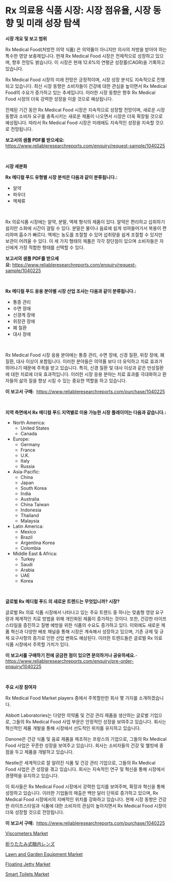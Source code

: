 <p><h1>Rx 의료용 식품 시장: 시장 점유율, 시장 동향 및 미래 성장 탐색</h1></p><p><strong>시장 개요 및 보고 범위</strong></p>
<p><p>Rx Medical Food(처방전 의약 식품) 은 의약품이 아니지만 의사의 처방을 받아야 하는 특수한 영양 보충제입니다. 현재 Rx Medical Food 시장은 전체적으로 성장하고 있으며, 향후 전망도 밝습니다. 이 시장은 현재 12.6%의 연평균 성장률(CAGR)을 기록하고 있습니다.</p><p>Rx Medical Food 시장의 미래 전망은 긍정적이며, 시장 성장 분석도 지속적으로 진행되고 있습니다. 최신 시장 동향은 소비자들이 건강에 대한 관심을 높이면서 Rx Medical Food의 수요가 증가하고 있는 추세입니다. 이러한 시장 동향은 향후 Rx Medical Food 시장의 더욱 강력한 성장을 이끌 것으로 예상됩니다.</p><p>전제된 기간 동안 Rx Medical Food 시장은 지속적으로 성장할 전망이며, 새로운 시장 동향과 소비자 요구를 충족시키는 새로운 제품이 나오면서 시장은 더욱 확장될 것으로 예상됩니다. 따라서 Rx Medical Food 시장은 미래에도 지속적인 성장을 지속할 것으로 전망됩니다.</p></p>
<p><strong>보고서의 샘플 PDF를 받으세요:</strong> <a href="https://www.reliableresearchreports.com/enquiry/request-sample/1040225">https://www.reliableresearchreports.com/enquiry/request-sample/1040225</a></p>
<p>&nbsp;</p>
<p><strong>시장 세분화</strong></p>
<p><strong>Rx 메디컬 푸드 유형별 시장 분석은 다음과 같이 분류됩니다.:</strong></p>
<p><ul><li>알약</li><li>파우더</li><li>액체류</li></ul></p>
<p>&nbsp;</p>
<p><p>Rx 의료식품 시장에는 알약, 분말, 액제 형식의 제품이 있다. 알약은 편리하고 섭취하기 쉽지만 소화에 시간이 걸릴 수 있다. 분말은 물이나 음료에 쉽게 섞여들어가서 복용이 편리하며 흡수가 빠르다. 액제는 농도를 조절할 수 있어 섭취량을 쉽게 조절할 수 있지만 보관이 어려울 수 있다. 이 세 가지 형태의 제품은 각각 장단점이 있으며 소비자들은 자신에게 가장 적합한 형태를 선택할 수 있다.</p></p>
<p><strong>보고서의 샘플 PDF를 받으세요:</strong>&nbsp;<a href="https://www.reliableresearchreports.com/enquiry/request-sample/1040225">https://www.reliableresearchreports.com/enquiry/request-sample/1040225</a></p>
<p>&nbsp;</p>
<p><strong> Rx 메디컬 푸드 응용 분야별 시장 산업 조사는 다음과 같이 분류됩니다.:</strong></p>
<p><ul><li>통증 관리</li><li>수면 장애</li><li>신경계 장애</li><li>위장관 장애</li><li>폐 질환</li><li>대사 장애</li></ul></p>
<p>&nbsp;</p>
<p><p>Rx Medical Food 시장 응용 분야에는 통증 관리, 수면 장애, 신경 질환, 위장 장애, 폐 질환, 대사 이상이 포함됩니다. 이러한 분야들은 의약품 보다 더 유익하고 치료 효과가 뛰어나기 때문에 주목을 받고 있습니다. 특히, 신경 질환 및 대사 이상과 같은 만성질환에 대한 치료에 더욱 효과적입니다. 이러한 시장 응용 분야는 치료 효과를 극대화하고 환자들의 삶의 질을 향상 시킬 수 있는 중요한 역할을 하고 있습니다.</p></p>
<p><strong>이 보고서 구매:</strong>&nbsp; <a href="https://www.reliableresearchreports.com/purchase/1040225">https://www.reliableresearchreports.com/purchase/1040225</a></p>
<p>&nbsp;</p>
<p><strong>지역 측면에서 Rx 메디컬 푸드 지역별로 이용 가능한 시장 플레이어는 다음과 같습니다.:</strong></p>
<p><ul>
    <li>
        North America:
        <ul>
            <li>United States</li>
            <li>Canada</li>
        </ul>
    </li>
    <li>
        Europe:
        <ul>
            <li>Germany</li>
            <li>France</li>
            <li>U.K.</li>
            <li>Italy</li>
            <li>Russia</li>
        </ul>
    </li>
    <li>
        Asia-Pacific:
        <ul>
            <li>China</li>
            <li>Japan</li>
            <li>South Korea</li>
            <li>India</li>
            <li>Australia</li>
            <li>China Taiwan</li>
            <li>Indonesia</li>
            <li>Thailand</li>
            <li>Malaysia</li>
        </ul>
    </li>
    <li>
        Latin America:
        <ul>
            <li>Mexico</li>
            <li>Brazil</li>
            <li>Argentina Korea</li>
            <li>Colombia</li>
        </ul>
    </li>
    <li>
        Middle East & Africa:
        <ul>
            <li>Turkey</li>
            <li>Saudi</li>
            <li>Arabia</li>
            <li>UAE</li>
            <li>Korea</li>
        </ul>
    </li>
    </ul></p>
<p>&nbsp;</p>
<p><strong>글로벌 Rx 메디컬 푸드 의 새로운 트렌드는 무엇입니까? 시장?</strong></p>
<p><p>글로벌 Rx 의료 식품 시장에서 나타나고 있는 주요 트렌드 중 하나는 맞춤형 영양 요구량과 체계적인 치료 방법을 위해 개인화된 제품이 증가하는 것이다. 또한, 건강한 라이프스타일을 증진하고 질병 예방을 위한 식품의 수요도 증가하고 있다. 이외에도 새로운 제품 혁신과 다양한 배포 채널을 통해 시장은 계속해서 성장하고 있으며, 기존 규제 및 규제 요구사항의 증가로 인한 산업 변화도 예상된다. 이러한 트렌드들은 글로벌 Rx 의료 식품 시장에서 주목할 가치가 있다.</p></p>
<p><strong>이 보고서를 구매하기 전에 궁금한 점이 있으면 문의하거나 공유하세요.</strong>- <a href="https://www.reliableresearchreports.com/enquiry/pre-order-enquiry/1040225">https://www.reliableresearchreports.com/enquiry/pre-order-enquiry/1040225</a></p>
<p>&nbsp;</p>
<p><strong>주요 시장 참여자</strong></p>
<p><p>Rx Medical Food Market players 중에서 주목할만한 회사 몇 가지를 소개하겠습니다.</p><p>Abbott Laboratories는 다양한 의약품 및 건강 관리 제품을 생산하는 글로벌 기업으로, 그들의 Rx Medical Food 사업 부문은 안정적인 성장을 보여주고 있습니다. 회사는 혁신적인 제품 개발을 통해 시장에서 선도적인 위치를 유지하고 있습니다.</p><p>Danone은 건강 식품 및 음료 제품을 제조하는 프랑스의 기업으로, 그들의 Rx Medical Food 사업은 꾸준한 성장을 보여주고 있습니다. 회사는 소비자들의 건강 및 웰빙에 중점을 두고 제품을 개발하고 있습니다.</p><p>Nestle은 세계적으로 잘 알려진 식품 및 건강 관리 기업으로, 그들의 Rx Medical Food 사업은 큰 성장을 겪고 있습니다. 회사는 지속적인 연구 및 혁신을 통해 시장에서 경쟁력을 유지하고 있습니다.</p><p>이 회사들은 Rx Medical Food 시장에서 강력한 입지를 보여주며, 확장과 혁신을 통해 성장하고 있습니다. 이러한 기업들의 매출은 백만 달러 단위로 증가하고 있으며, Rx Medical Food 시장에서의 지배적인 위치를 강화하고 있습니다. 현재 시장 동향은 건강한 라이프스타일과 식품에 대한 소비자의 관심이 높아지면서 Rx Medical Food 시장이 더욱 성장할 것으로 전망됩니다.</p></p>
<p><strong>이 보고서 구매:</strong>&nbsp;&nbsp;<a href="https://www.reliableresearchreports.com/purchase/1040225">https://www.reliableresearchreports.com/purchase/1040225</a></p>
<p><p><a href="https://view.publitas.com/reportprime-1/viscometers-market-offers-provide-insightful-data-for-the-time-period-from-2024-to-2031-and-also-provide-analysis-based-on-application-type-and-region/">Viscometers Market</a></p><p><a href="https://medium.com/@kyaorris56456/%E6%8A%98%E3%82%8A%E3%81%9F%E3%81%9F%E3%81%BF%E5%BC%8F%E7%9C%BC%E5%86%85%E3%83%AC%E3%83%B3%E3%82%BA%E5%B8%82%E5%A0%B4-2031%E5%B9%B4%E3%81%BE%E3%81%A7%E3%81%AE%E5%8B%95%E5%90%91-%E4%BA%88%E6%B8%AC-%E7%AB%B6%E4%BA%89%E5%88%86%E6%9E%90-0c57a8983843">折りたたみ式眼内レンズ</a></p><p><a href="https://view.publitas.com/reportprime-1/lawn-and-garden-equipment-market-size-share-trends-analysis-report-by-material-by-type-by-end-user-by-region-and-segment-forecasts-2024-2031/">Lawn and Garden Equipment Market</a></p><p><a href="https://sulfuric-clavicle-d39.notion.site/Floating-Jetty-Market-Research-Report-Reveals-The-Latest-Trends-And-Opportunities-of-this-Market-for-93734284749a497cb54cbc8b1c6ca71a">Floating Jetty Market</a></p><p><a href="https://github.com/castoriffic/Market-Research-Report-List-3/blob/main/smart-toilets-market.md">Smart Toilets Market</a></p></p>
